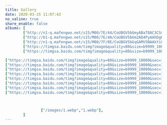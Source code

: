 ```yaml
---
title: Gallery
date: 2020-03-25 11:07:43
no_valine: true
share_enable: false
albums: [
        ["http://n1-q.mafengwo.net/s15/M00/7E/44/CoUBGV5bGmyABaT8AC3CSmW9gZ4140.jpg?imageView2%2F2%2Fw%2F700%2Fh%2F600%2Fq%2F90%7CimageMogr2%2Fstrip%2Fquality%2F90","太阳"],
        ["http://b1-q.mafengwo.net/s15/M00/7E/4A/CoUBGV5bGm2AD4PyAAhDgHmuT3Q641.jpg?imageView2%2F2%2Fw%2F700%2Fh%2F600%2Fq%2F90%7CimageMogr2%2Fstrip%2Fquality%2F90","企鹅"],
		["http://n1-q.mafengwo.net/s15/M00/7F/0E/CoUBGV5bGqGAMV5BAAkYi0LIh_I715.jpg?imageView2%2F2%2Fw%2F700%2Fh%2F600%2Fq%2F90%7CimageMogr2%2Fstrip%2Fquality%2F90","🐧"],        
		["https://timgsa.baidu.com/timg?image&quality=80&size=b9999_10000&sec=1585152317105&di=bd733a0eb8853d78cfc9d2187af32d68&imgtype=0&src=http%3A%2F%2F5b0988e595225.cdn.sohucs.com%2Fimages%2F20190702%2Fe19926b1fde14c4c89524c6e1d8fb852.jpeg","青山绿水"],
		["https://timgsa.baidu.com/timg?image&quality=80&size=b9999_10000&sec=1585152421822&di=92690d3b246d2599ea491d85362eddc6&imgtype=0&src=http%3A%2F%2Fpic.ossfiles.cn%3A9186%2Fgroup1%2FM00%2F36%2F15%2FrBgIBlyuuQSk8DB5AACnQ4tAQbo921.jpg","水"],

["https://timgsa.baidu.com/timg?image&quality=80&size=b9999_10000&sec=1585152518108&di=140707b953f657d601828e90308d402e&imgtype=0&src=http%3A%2F%2Fwww.aotrip.net%2FUpload%2Fimage%2F20170125%2F20170125140501_79555.jpg","海"],
["https://timgsa.baidu.com/timg?image&quality=80&size=b9999_10000&sec=1585152518107&di=cde7648493462d43fbbc0278655e4866&imgtype=0&src=http%3A%2F%2Ff.hiphotos.baidu.com%2Flvpics%2Fh%3D800%2Fsign%3D4a48e631d400baa1a52c4abb7711b9b1%2F024f78f0f736afc3ac4414b8b619ebc4b64512a6.jpg","夕阳"],
["https://timgsa.baidu.com/timg?image&quality=80&size=b9999_10000&sec=1585152518105&di=bfb4f2c5afde3ca35c305657ab4a234e&imgtype=0&src=http%3A%2F%2Fimg.pconline.com.cn%2Fimages%2Fupload%2Fupc%2Ftx%2Fphotoblog%2F1611%2F04%2Fc9%2F29431040_1478252490783.jpg","🐤"],
["https://timgsa.baidu.com/timg?image&quality=80&size=b9999_10000&sec=1585152638330&di=04eedf211bc0f7311f9197cc7c0d1d1e&imgtype=0&src=http%3A%2F%2Fm2.biz.itc.cn%2Fpic%2Fnew%2Fn%2F69%2F02%2FImg6290269_n.jpg","冰川"],
["https://timgsa.baidu.com/timg?image&quality=80&size=b9999_10000&sec=1585152676682&di=2ffc5195b30f34da4b6476d2bbde40fe&imgtype=0&src=http%3A%2F%2Fmpic.tiankong.com%2F592%2F882%2F5928822ec17ed9db94a313a341ce6950%2F640.jpg","冰心"],
["https://timgsa.baidu.com/timg?image&quality=80&size=b9999_10000&sec=1585152793368&di=1042e77e6d1b6885a8cec09a94f300b3&imgtype=0&src=http%3A%2F%2Fpic1.win4000.com%2Fwallpaper%2F2%2F59bf6996b7c8c.jpg","绿山"],
["https://timgsa.baidu.com/timg?image&quality=80&size=b9999_10000&sec=1585152838454&di=1a9b9313ad50f0586f1861b2c585e891&imgtype=0&src=http%3A%2F%2Fimg.pconline.com.cn%2Fimages%2Fupload%2Fupc%2Ftx%2Fitbbs%2F2003%2F06%2Fc6%2F195769199_1583470281329_mthumb.jpg","风景"],
["https://timgsa.baidu.com/timg?image&quality=80&size=b9999_10000&sec=1585152872606&di=72bf36cab2392bebe604f0f69ccdfe95&imgtype=0&src=http%3A%2F%2F5b0988e595225.cdn.sohucs.com%2Fimages%2F20200324%2F7fb71435e3644a8a8b825588d9e6714b.jpeg","湖"],



		        ["/images/1.webp","1.webp"],
        ]
---
```


